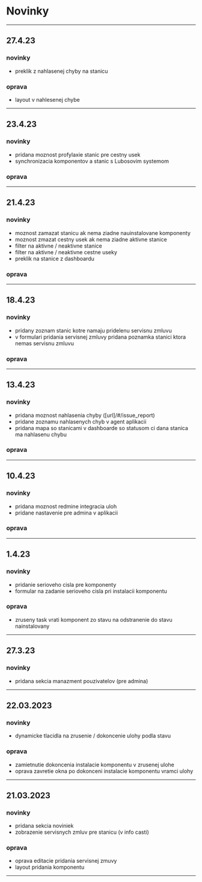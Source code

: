 
# Novinky

---

[//]: # (## 21.3.23)

[//]: # (### novinky)

[//]: # ()
[//]: # (- pridana sekcia noviniek)

[//]: # ()

[//]: # (### oprava)

[//]: # ()

[//]: # (- oprava editacie pridania servisnej zmuvy)

[//]: # ()

[//]: # (---)

## 27.4.23

### novinky

- preklik z nahlasenej chyby na stanicu
### oprava

- layout v nahlesenej chybe

---

## 23.4.23

### novinky

- pridana moznost profylaxie stanic pre cestny usek
- synchronizacia komponentov a stanic s Lubosovim systemom

### oprava

---

## 21.4.23

### novinky

- moznost zamazat stanicu ak nema ziadne nauinstalovane komponenty
- moznost zmazat cestny usek ak nema ziadne aktivne stanice
- filter na aktivne / neaktivne stanice
- filter na aktivne / neaktivne cestne useky
- preklik na stanice z dashboardu

### oprava

---

## 18.4.23

### novinky

- pridany zoznam stanic kotre namaju pridelenu servisnu zmluvu
- v formulari pridania servisnej zmluvy pridana poznamka stanici ktora nemas servisnu zmluvu

### oprava

---

## 13.4.23

### novinky

- pridana moznost nahlasenia chyby ([url]/#/issue_report)
- pridane zoznamu nahlasenych chyb v agent aplikacii
- pridana mapa so stanicami v dashboarde so statusom ci dana stanica ma nahlasenu chybu

### oprava

---

## 10.4.23

### novinky

- pridana moznost redmine integracia uloh
- pridane nastavenie pre admina v aplikacii

### oprava

---

## 1.4.23

### novinky

- pridanie serioveho cisla pre komponenty
- formular na zadanie serioveho cisla pri instalacii komponentu

### oprava

- zruseny task vrati komponent zo stavu na odstranenie do stavu nainstalovany

---

## 27.3.23

### novinky

- pridana sekcia manazment pouzivatelov (pre admina)

[//]: # (### oprava)

---

## 22.03.2023

### novinky

- dynamicke tlacidla na zrusenie / dokoncenie ulohy podla stavu

### oprava

- zamietnutie dokoncenia instalacie komponentu v zrusenej ulohe
- oprava zavretie okna po dokonceni instalacie komponentu vramci ulohy

---



## 21.03.2023
### novinky

- pridana sekcia noviniek 
- zobrazenie servisnych zmluv pre stanicu (v info casti)

### oprava

- oprava editacie pridania servisnej zmuvy
- layout pridania komponentu

---